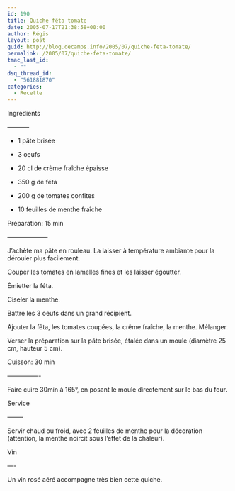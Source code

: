 ```yaml
---
id: 190
title: Quiche fêta tomate
date: 2005-07-17T21:38:58+00:00
author: Régis
layout: post
guid: http://blog.decamps.info/2005/07/quiche-feta-tomate/
permalink: /2005/07/quiche-feta-tomate/
tmac_last_id:
  - ""
dsq_thread_id:
  - "561881870"
categories:
  - Recette
---
```

Ingrédients
  
&#8212;&#8212;&#8212;–

* 1 pâte brisée
  
* 3 oeufs
  
* 20 cl de crème fraîche épaisse
  
* 350 g de féta
  
* 200 g de tomates confites
  
* 10 feuilles de menthe fraîche

Préparation: 15 min
  
&#8212;&#8212;&#8212;&#8212;&#8212;&#8212;–
  
J’achète ma pâte en rouleau. La laisser à température ambiante pour la dérouler plus facilement.

Couper les tomates en lamelles fines et les laisser égoutter.
  
Émietter la féta.
  
Ciseler la menthe.

Battre les 3 oeufs dans un grand récipient.
  
Ajouter la fêta, les tomates coupées, la crême fraîche, la menthe. Mélanger.

Verser la préparation sur la pâte brisée, étalée dans un moule (diamètre 25 cm, hauteur 5 cm).

Cuisson: 30 min
  
&#8212;&#8212;&#8212;&#8212;&#8212;-
  
Faire cuire 30min à 165°, en posant le moule directement sur le bas du four.

Service
  
&#8212;&#8212;–
  
Servir chaud ou froid, avec 2 feuilles de menthe pour la décoration (attention, la menthe noircit sous l’effet de la chaleur).

Vin
  
&#8212;-
  
Un vin rosé aéré accompagne très bien cette quiche.
